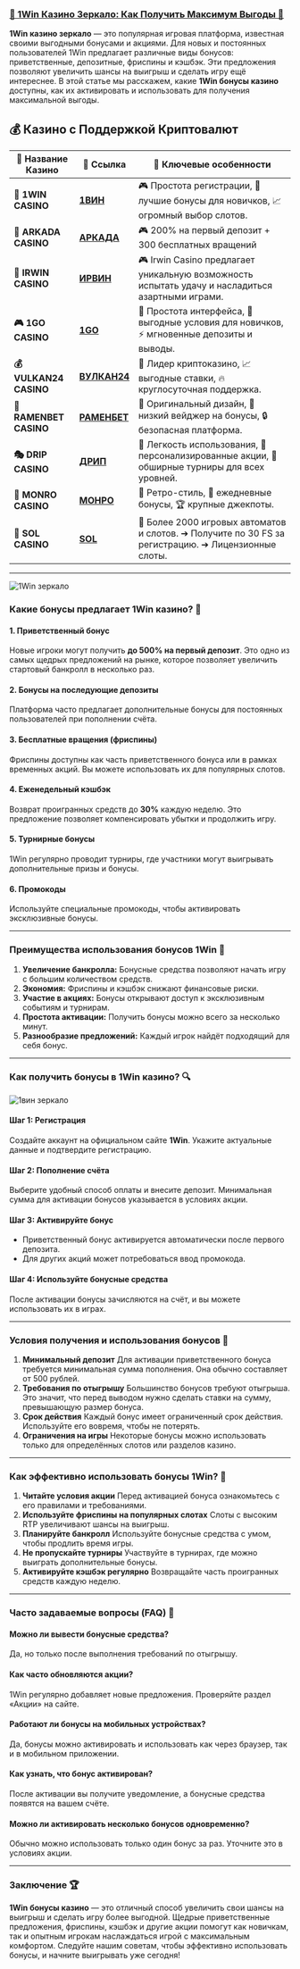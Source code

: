 ### [🎰 1Win Казино Зеркало: Как Получить Максимум Выгоды 💎](https://tinyurl.com/caswin1)

**1Win казино зеркало** — это популярная игровая платформа, известная своими выгодными бонусами и акциями. Для новых и постоянных пользователей 1Win предлагает различные виды бонусов: приветственные, депозитные, фриспины и кэшбэк. Эти предложения позволяют увеличить шансы на выигрыш и сделать игру ещё интереснее. В этой статье мы расскажем, какие **1Win бонусы казино** доступны, как их активировать и использовать для получения максимальной выгоды.
## 💰 Казино с Поддержкой Криптовалют


| 🚩 Название Казино     | 🔗 Ссылка                          | 🌟 Ключевые особенности                                                                                                         |
|------------------------|------------------------------------|-------------------------------------------------------------------------------------------------------------------------------|
| **🌟 1WIN CASINO**     | [**1ВИН**](https://tinyurl.com/caswin1)      | 🎮 Простота регистрации, 🌠 лучшие бонусы для новичков, 📈 огромный выбор слотов.                                               |
| **🕺 ARKADA CASINO**     | [**АРКАДА**](https://tinyurl.com/arkada-casino)      | 🎮 200% на первый депозит + 300 бесплатных вращений                                               |
| **💎 IRWIN CASINO** | [**ИРВИН**](https://tinyurl.com/4dpanc7s) | 🎮 Irwin Casino предлагает уникальную возможность испытать удачу и насладиться азартными играми.                                            |
| **🎮 1GO CASINO**      | [**1GO**](https://tinyurl.com/36e5e34e)      | 🎲 Простота интерфейса, 🎁 выгодные условия для новичков, ⚡ мгновенные депозиты и выводы.                                       |
| **💰 VULKAN24 CASINO** | [**ВУЛКАН24**](https://tinyurl.com/34fd3knx) | 💸 Лидер криптоказино, 📈 выгодные ставки, 🔥 круглосуточная поддержка.                                                          |
| **🍜 RAMENBET CASINO** | [**РАМЕНБЕТ**](https://tinyurl.com/33fd9pw3) | 🎯 Оригинальный дизайн, 🎁 низкий вейджер на бонусы, 🔒 безопасная платформа.                                                    |
| **🎭 DRIP CASINO**    | [**ДРИП**](https://tinyurl.com/df94epu9)        | 🎰 Легкость использования, 🎁 персонализированные акции, 🤑 обширные турниры для всех уровней.                                   |
| **🕺 MONRO CASINO**    | [**МОНРО**](https://tinyurl.com/2s3t3evh)     | 🌟 Ретро-стиль, 🎁 ежедневные бонусы, 🏆 крупные джекпоты.                                                                      |
| **💎 SOL CASINO**     | [**SOL**](https://tinyurl.com/2ucwn2fr)      | 🎲 Более 2000 игровых автоматов и слотов. ➔ Получите по 30 FS за регистрацию. ➔ Лицензионные слоты.                                               |
***

![1Win зеркало](https://ts2.mm.bing.net/th?q=1Win%20зеркало)

### Какие бонусы предлагает 1Win казино? 🎁

#### 1. Приветственный бонус

Новые игроки могут получить **до 500% на первый депозит**. Это одно из самых щедрых предложений на рынке, которое позволяет увеличить стартовый банкролл в несколько раз.

#### 2. Бонусы на последующие депозиты

Платформа часто предлагает дополнительные бонусы для постоянных пользователей при пополнении счёта.

#### 3. Бесплатные вращения (фриспины)

Фриспины доступны как часть приветственного бонуса или в рамках временных акций. Вы можете использовать их для популярных слотов.

#### 4. Еженедельный кэшбэк

Возврат проигранных средств до **30%** каждую неделю. Это предложение позволяет компенсировать убытки и продолжить игру.

#### 5. Турнирные бонусы

1Win регулярно проводит турниры, где участники могут выигрывать дополнительные призы и бонусы.

#### 6. Промокоды

Используйте специальные промокоды, чтобы активировать эксклюзивные бонусы.

***

### Преимущества использования бонусов 1Win 🚀

1. **Увеличение банкролла:** Бонусные средства позволяют начать игру с большим количеством средств.
2. **Экономия:** Фриспины и кэшбэк снижают финансовые риски.
3. **Участие в акциях:** Бонусы открывают доступ к эксклюзивным событиям и турнирам.
4. **Простота активации:** Получить бонусы можно всего за несколько минут.
5. **Разнообразие предложений:** Каждый игрок найдёт подходящий для себя бонус.

***

### Как получить бонусы в 1Win казино? 🔍

![1вин зеркало](https://ts2.mm.bing.net/th?q=1вин%20зеркало)

#### Шаг 1: Регистрация

Создайте аккаунт на официальном сайте **1Win**. Укажите актуальные данные и подтвердите регистрацию.

#### Шаг 2: Пополнение счёта

Выберите удобный способ оплаты и внесите депозит. Минимальная сумма для активации бонусов указывается в условиях акции.

#### Шаг 3: Активируйте бонус

* Приветственный бонус активируется автоматически после первого депозита.
* Для других акций может потребоваться ввод промокода.

#### Шаг 4: Используйте бонусные средства

После активации бонусы зачисляются на счёт, и вы можете использовать их в играх.

***

### Условия получения и использования бонусов 📝

1. **Минимальный депозит**
   Для активации приветственного бонуса требуется минимальная сумма пополнения. Она обычно составляет от 500 рублей.
2. **Требования по отыгрышу**
   Большинство бонусов требуют отыгрыша. Это значит, что перед выводом нужно сделать ставки на сумму, превышающую размер бонуса.
3. **Срок действия**
   Каждый бонус имеет ограниченный срок действия. Используйте его вовремя, чтобы не потерять.
4. **Ограничения на игры**
   Некоторые бонусы можно использовать только для определённых слотов или разделов казино.

***

### Как эффективно использовать бонусы 1Win? 🔑

1. **Читайте условия акции**
   Перед активацией бонуса ознакомьтесь с его правилами и требованиями.
2. **Используйте фриспины на популярных слотах**
   Слоты с высоким RTP увеличивают шансы на выигрыш.
3. **Планируйте банкролл**
   Используйте бонусные средства с умом, чтобы продлить время игры.
4. **Не пропускайте турниры**
   Участвуйте в турнирах, где можно выиграть дополнительные бонусы.
5. **Активируйте кэшбэк регулярно**
   Возвращайте часть проигранных средств каждую неделю.

***

### Часто задаваемые вопросы (FAQ) 📝

#### Можно ли вывести бонусные средства?

Да, но только после выполнения требований по отыгрышу.

#### Как часто обновляются акции?

1Win регулярно добавляет новые предложения. Проверяйте раздел «Акции» на сайте.

#### Работают ли бонусы на мобильных устройствах?

Да, бонусы можно активировать и использовать как через браузер, так и в мобильном приложении.

#### Как узнать, что бонус активирован?

После активации вы получите уведомление, а бонусные средства появятся на вашем счёте.

#### Можно ли активировать несколько бонусов одновременно?

Обычно можно использовать только один бонус за раз. Уточните это в условиях акции.

***

### Заключение 🏆

**1Win бонусы казино** — это отличный способ увеличить свои шансы на выигрыш и сделать игру более выгодной. Щедрые приветственные предложения, фриспины, кэшбэк и другие акции помогут как новичкам, так и опытным игрокам наслаждаться игрой с максимальным комфортом. Следуйте нашим советам, чтобы эффективно использовать бонусы, и начните выигрывать уже сегодня!
